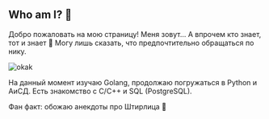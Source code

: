## Who am I? 🫥
Добро пожаловать на мою страницу!
Меня зовут... А впрочем кто знает, тот и знает 🤡
Могу лишь сказать, что предпочтительно обращаться по нику.

![okak](https://github.com/user-attachments/assets/4d8eac14-322d-461a-b260-69005db429cb)


На данный момент изучаю Golang, продолжаю погружаться в Python и АиСД.
Есть знакомство с C/C++ и SQL (PostgreSQL).

Фан факт: обожаю анекдоты про Штирлица 🥰
